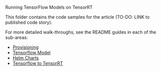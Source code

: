 Running TensorFlow Models on TensorRT

This folder contains the code samples for the article (TO-DO: LINK to published code story).

For more detailed walk-throughs, see the README guides in each of the sub-areas:

- [Provisioning](Provisioning/README.md)
- [Tensorflow Model](TensorflowModel/README.md)
- [Helm Charts](Helm/README.md)
- [Tensorflow to TensorRT](TensorflowTensorRT/README.md)
